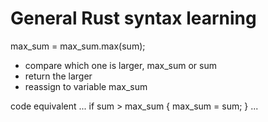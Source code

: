 # General Rust syntax learning

max_sum = max_sum.max(sum);
 - compare which one is larger, max_sum or sum
 - return the larger
 - reassign to variable max_sum

code equivalent
...
if sum > max_sum {
    max_sum = sum;
}
...